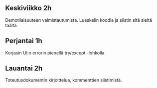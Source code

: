 ## Keskiviikko 2h
Demotilaisuuteen valmistautumista. Lueskelin koodia ja siistin sitä sieltä täältä.

## Perjantai 1h
Korjasin UI:n errorin pienellä try/except -lohkolla.

## Lauantai 2h
Toteutusdokumentin kirjoittelua, kommenttien siistimistä.
